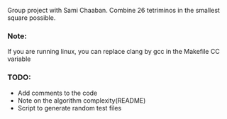 Group project with Sami Chaaban. Combine 26 tetriminos in the smallest square possible.

### Note:
If you are running linux, you can replace clang by gcc in the Makefile CC variable

### TODO:
- Add comments to the code
- Note on the algorithm complexity(README)
- Script to generate random test files
